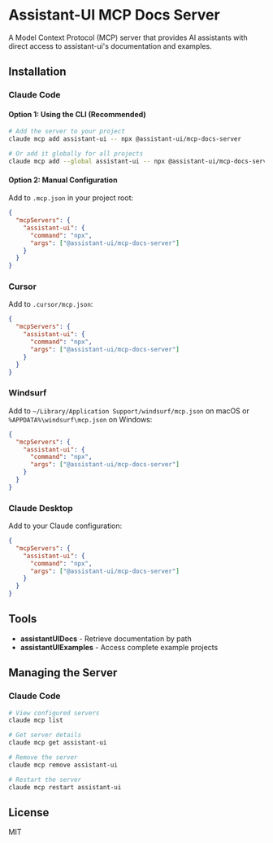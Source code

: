 # Assistant-UI MCP Docs Server

A Model Context Protocol (MCP) server that provides AI assistants with direct access to assistant-ui's documentation and examples.

## Installation

### Claude Code

#### Option 1: Using the CLI (Recommended)

```bash
# Add the server to your project
claude mcp add assistant-ui -- npx @assistant-ui/mcp-docs-server

# Or add it globally for all projects
claude mcp add --global assistant-ui -- npx @assistant-ui/mcp-docs-server
```

#### Option 2: Manual Configuration

Add to `.mcp.json` in your project root:

```json
{
  "mcpServers": {
    "assistant-ui": {
      "command": "npx",
      "args": ["@assistant-ui/mcp-docs-server"]
    }
  }
}
```

### Cursor

Add to `.cursor/mcp.json`:

```json
{
  "mcpServers": {
    "assistant-ui": {
      "command": "npx",
      "args": ["@assistant-ui/mcp-docs-server"]
    }
  }
}
```

### Windsurf

Add to `~/Library/Application Support/windsurf/mcp.json` on macOS or `%APPDATA%\windsurf\mcp.json` on Windows:

```json
{
  "mcpServers": {
    "assistant-ui": {
      "command": "npx",
      "args": ["@assistant-ui/mcp-docs-server"]
    }
  }
}
```

### Claude Desktop

Add to your Claude configuration:

```json
{
  "mcpServers": {
    "assistant-ui": {
      "command": "npx",
      "args": ["@assistant-ui/mcp-docs-server"]
    }
  }
}
```

## Tools

- **assistantUIDocs** - Retrieve documentation by path
- **assistantUIExamples** - Access complete example projects

## Managing the Server

### Claude Code

```bash
# View configured servers
claude mcp list

# Get server details
claude mcp get assistant-ui

# Remove the server
claude mcp remove assistant-ui

# Restart the server
claude mcp restart assistant-ui
```

## License

MIT
